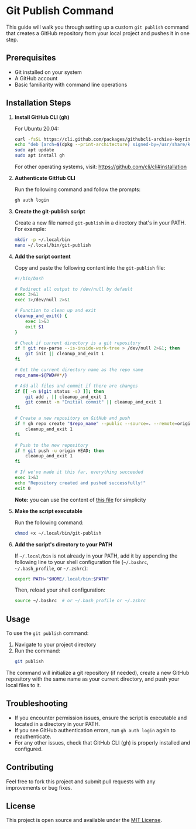 # Git Publish Command

This guide will walk you through setting up a custom `git publish` command that creates a GitHub repository from your local project and pushes it in one step.

## Prerequisites

- Git installed on your system
- A GitHub account
- Basic familiarity with command line operations

## Installation Steps

1. **Install GitHub CLI (gh)**

   For Ubuntu 20.04:
   ```bash
   curl -fsSL https://cli.github.com/packages/githubcli-archive-keyring.gpg | sudo dd of=/usr/share/keyrings/githubcli-archive-keyring.gpg
   echo "deb [arch=$(dpkg --print-architecture) signed-by=/usr/share/keyrings/githubcli-archive-keyring.gpg] https://cli.github.com/packages stable main" | sudo tee /etc/apt/sources.list.d/github-cli.list > /dev/null
   sudo apt update
   sudo apt install gh
   ```

   For other operating systems, visit: https://github.com/cli/cli#installation

2. **Authenticate GitHub CLI**

   Run the following command and follow the prompts:
   ```bash
   gh auth login
   ```

3. **Create the git-publish script**

   Create a new file named `git-publish` in a directory that's in your PATH. For example:
   ```bash
   mkdir -p ~/.local/bin
   nano ~/.local/bin/git-publish
   ```

4. **Add the script content**

   Copy and paste the following content into the `git-publish` file:

   ```bash
   #!/bin/bash

   # Redirect all output to /dev/null by default
   exec 3>&1
   exec 1>/dev/null 2>&1

   # Function to clean up and exit
   cleanup_and_exit() {
       exec 1>&3
       exit $1
   }

   # Check if current directory is a git repository
   if ! git rev-parse --is-inside-work-tree > /dev/null 2>&1; then
       git init || cleanup_and_exit 1
   fi

   # Get the current directory name as the repo name
   repo_name=${PWD##*/}

   # Add all files and commit if there are changes
   if [[ -n $(git status -s) ]]; then
       git add . || cleanup_and_exit 1
       git commit -m "Initial commit" || cleanup_and_exit 1
   fi

   # Create a new repository on GitHub and push
   if ! gh repo create "$repo_name" --public --source=. --remote=origin; then
       cleanup_and_exit 1
   fi

   # Push to the new repository
   if ! git push -u origin HEAD; then
       cleanup_and_exit 1
   fi

   # If we've made it this far, everything succeeded
   exec 1>&3
   echo "Repository created and pushed successfully!"
   exit 0
   ```
   <b>Note:</b> you can use the content of [this file](https://github.com/devark28/Git_Publish-command/blob/main/git-publish) for simplicity

6. **Make the script executable**

   Run the following command:
   ```bash
   chmod +x ~/.local/bin/git-publish
   ```

7. **Add the script's directory to your PATH**

   If `~/.local/bin` is not already in your PATH, add it by appending the following line to your shell configuration file (`~/.bashrc`, `~/.bash_profile`, or `~/.zshrc`):

   ```bash
   export PATH="$HOME/.local/bin:$PATH"
   ```

   Then, reload your shell configuration:
   ```bash
   source ~/.bashrc  # or ~/.bash_profile or ~/.zshrc
   ```

## Usage

To use the `git publish` command:

1. Navigate to your project directory
2. Run the command:
   ```bash
   git publish
   ```

The command will initialize a git repository (if needed), create a new GitHub repository with the same name as your current directory, and push your local files to it.

## Troubleshooting

- If you encounter permission issues, ensure the script is executable and located in a directory in your PATH.
- If you see GitHub authentication errors, run `gh auth login` again to reauthenticate.
- For any other issues, check that GitHub CLI (gh) is properly installed and configured.

## Contributing

Feel free to fork this project and submit pull requests with any improvements or bug fixes.

## License

This project is open source and available under the [MIT License](LICENSE).
